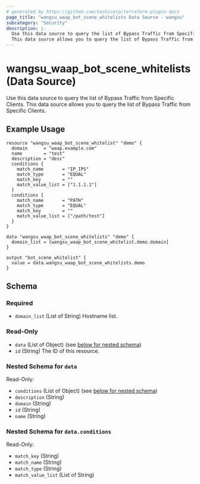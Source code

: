 ```yaml
---
# generated by https://github.com/hashicorp/terraform-plugin-docs
page_title: "wangsu_waap_bot_scene_whitelists Data Source - wangsu"
subcategory: "Security"
description: |-
  Use this data source to query the list of Bypass Traffic from Specific Clients.
  This data source allows you to query the list of Bypass Traffic from Specific Clients.
---
```


# wangsu_waap_bot_scene_whitelists (Data Source)
Use this data source to query the list of Bypass Traffic from Specific Clients. This data source allows you to query the list of Bypass Traffic from Specific Clients.

## Example Usage
```hcl
resource "wangsu_waap_bot_scene_whitelist" "demo" {
  domain      = "waap.example.com"
  name        = "test"
  description = "desc"
  conditions {
    match_name       = "IP_IPS"
    match_type       = "EQUAL"
    match_key        = ""
    match_value_list = ["1.1.1.1"]
  }
  conditions {
    match_name       = "PATH"
    match_type       = "EQUAL"
    match_key        = ""
    match_value_list = ["/path/test"]
  }
}

data "wangsu_waap_bot_scene_whitelists" "demo" {
  domain_list = [wangsu_waap_bot_scene_whitelist.demo.domain]
}

output "bot_scene_whitelist" {
  value = data.wangsu_waap_bot_scene_whitelists.demo
}
```


<!-- schema generated by tfplugindocs -->
## Schema

### Required

- `domain_list` (List of String) Hostname list.

### Read-Only

- `data` (List of Object) (see [below for nested schema](#nestedatt--data))
- `id` (String) The ID of this resource.

<a id="nestedatt--data"></a>
### Nested Schema for `data`

Read-Only:

- `conditions` (List of Object) (see [below for nested schema](#nestedobjatt--data--conditions))
- `description` (String)
- `domain` (String)
- `id` (String)
- `name` (String)

<a id="nestedobjatt--data--conditions"></a>
### Nested Schema for `data.conditions`

Read-Only:

- `match_key` (String)
- `match_name` (String)
- `match_type` (String)
- `match_value_list` (List of String)

